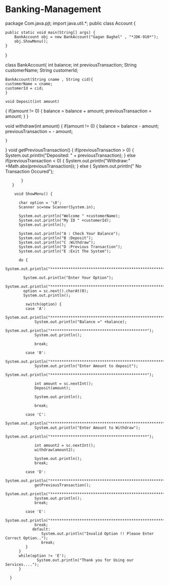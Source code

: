 # Banking-Management
package Com.java.pjt;
import java.util.*;
public class Account {

	public static void main(String[] args) {
		BankAccount obj = new BankAccount("Gagan Baghel" , "*JDK-910*");
		obj.ShowMenu();
	}

}

class BankAccount{
	int balance;
	int previousTransaction;
	String customerName;
	String customerId;
	
    BankAccount(String cname , String cid){
	customerName = cname;
	customerId = cid;
	}
	
	void Deposit(int amount)
{
		if(amount != 0) {
			balance = balance + amount;
			previousTransaction = amount;
		}
}

void withdraw(int amount) {
	if(amount != 0) {
		balance = balance - amount;
		previousTransaction = - amount;
		
	}
 }
       void getPreviousTransaction() {
    	   if(previousTransaction > 0) {
    		   System.out.println("Deposited: " + previousTransaction);
    	   }
    	   else if(previousTransaction < 0) {
    		   System.out.println("Withdraw:" +Math.abs(previousTransaction));
    	   }
    	   else {
    		   System.out.println(" No Transaction Occured");
    		   
    	   }
       }
       
        void ShowMenu() {
        	
          char option = '\0';
          Scanner sc=new Scanner(System.in);
          
          System.out.println("Welcome " +customerName);
          System.out.println("My ID " +customerId);
          System.out.println();
          
          System.out.println("A : Check Your Balance");
          System.out.println("B :Deposit");
          System.out.println("C :Withdraw");
          System.out.println("D :Previous Transaction");
          System.out.println("E :Exit The System");
          
          do {
        	 System.out.println("****************************************************************");
        	 
            System.out.println("Enter Your Option");
            System.out.println("****************************************************************");
            option = sc.next().charAt(0);
            System.out.println();

             switch(option) {
             case 'A':
            	 System.out.println("***************************************************");
            	 System.out.println("Balance =" +balance);
            	 System.out.println("*******************************************");
            	 System.out.println();
             	
            	 break;
            	 
             case 'B':
            	 System.out.println("***************************************************");
            	 System.out.println("Enter Amount to deposit");
            	 System.out.println("*******************************************");
            	 
            	 int amount = sc.nextInt();
            	 Deposit(amount);
         
            	 System.out.println();
            	
            	 break;
            	 
             case 'C':
            	 System.out.println("***************************************************");
            	 System.out.println("Enter Amount to Withdraw");
            	 System.out.println("*******************************************");
            	 
            	 int amount2 = sc.nextInt();
            	 withdraw(amount2);
            	
            	 System.out.println();
            	 break;
            	 
             case 'D':
            	 System.out.println("***************************************************");
            	 getPreviousTransaction();
            	 System.out.println("***************************************************");
            	 System.out.println();
            	 break;
            	 
             case 'E':
            	 System.out.println("****************************************************");
            	 break;
                default:
                	System.out.println("Invalid Option !! Please Enter Correct Option..");
                	break;
             }
          }
          while(option != 'E');
        		  System.out.println("Thank you for Using our Services....");
          }
            
      }     
